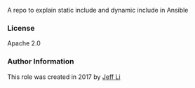 A repo to explain static include and dynamic include in Ansible

### License
Apache 2.0

### Author Information

This role was created in 2017 by [Jeff Li](https://blog.jeffli.me)


